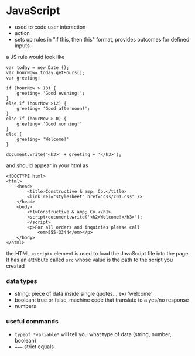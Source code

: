 # JavaScript
- used to code user interaction
- action
- sets up rules in "if this, then this" format, provides outcomes for defined inputs

a JS rule would look like
```
var today = new Date ();
var hourNow= today.getHours();
var greeting;

if (hourNow > 18) {
    greeting= 'Good evening!';
}
else if (hourNow >12) {
    greeting= 'Good afternoon!';
}
else if (hourNow > 0) {
    greeting= 'Good morning!'
}
else {
    greeting= 'Welcome!'
}

document.write('<h3>' + greeting + '</h3>');
```
and should appear in your html as 
```
<!DOCTYPE html>
<html>
    <head>
        <title>Constructive & amp; Co.</title>
        <link rel="stylesheet" href="css/c01.css" />
    </head>
    <body>
        <h1>Constructive & amp; Co.</h1>
        <script>document.write('<h2>Welcome!</h3>');
        </script>
        <p>For all orders and inquiries please call
            <em>555-3344</em></p>
    </body>
</html>
```
the HTML `<script>` element is used to load the JavaScript file into the page.  It has an attribute called `src` whose value is the path to the script you created

### data types
- string: piece of data inside single quotes... ex) 'welcome'
- boolean: true or false, machine code that translate to a yes/no response
- numbers

### useful commands
- `typeof *variable*` will tell you what type of data (string, number, boolean)
- `===` strict equals
